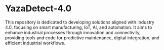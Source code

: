 # YazaDetect-4.0
This repository is dedicated to developing solutions aligned with Industry 4.0, focusing on smart manufacturing, IoT, AI, and automation. It aims to enhance industrial processes through innovation and connectivity, providing tools and code for predictive maintenance, digital integration, and efficient industrial workflows.
